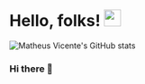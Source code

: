 
# Hello, folks! <img src="https://raw.githubusercontent.com/MartinHeinz/MartinHeinz/master/wave.gif" width="30px">

![Matheus Vicente's GitHub stats](https://github-readme-stats.vercel.app/api?username=mattheusvicente&show_icons=true&theme=dark)


### Hi there 👋

<!--
**MattheusVicente/MattheusVicente** is a ✨ _special_ ✨ repository because its `README.md` (this file) appears on your GitHub profile.

Here are some ideas to get you started:

- 🔭 I’m currently working on ...
- 🌱 I’m currently learning ...
- 👯 I’m looking to collaborate on ...
- 🤔 I’m looking for help with ...
- 💬 Ask me about ...
- 📫 How to reach me: ...
- 😄 Pronouns: ...
- ⚡ Fun fact: ...
-->
